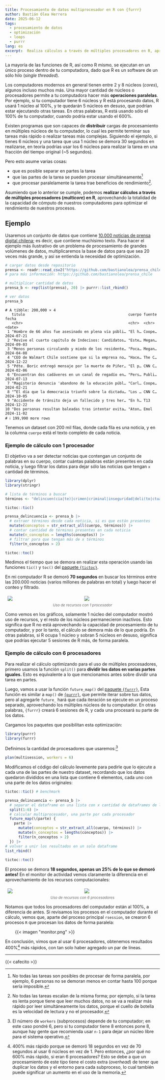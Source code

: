 ```yaml
---
title: Procesamiento de datos multiprocesador en R con {furrr}
author: Bastián Olea Herrera
date: 2025-06-12
tags:
  - procesamiento de datos
  - optimización
  - loops
  - purrr
lang: es
excerpt:  Realiza cálculos a través de múltiples procesadores en R, aprovechando la totalidad de la capacidad de cómputo de tu computador para optimizar el rendimiento de tus procesos. Si tienes que trabajar con bases de datos muy grandes, puedes acelerar el cálculo con tan sólo un par de líneas, usando el paquete `{furrr}`. 
---
```



La mayoría de las funciones de R, así como R mismo, se ejecutan en un único proceso dentro de tu computadora, dado que R es un software de un sólo hilo (_single threaded_). 

Los computadores modernos en general tienen entre 2 y 8 núcleos (_cores_), algunos incluso muchos más. Una mayor cantidad de núcleos o procesadores permite a tu computadora hacer más **operaciones paralelas**. Por ejemplo, si tu computador tiene 6 núcleos y R está procesando datos, R usará 1 núcleo al 100%, y te quedarán 5 núcleos en desuso, que podrían estar ejecutando otras tareas. En otras palabras, R está usando sólo el 100% de tu computador, cuando podría estar usando el 600%.

Existen programas que son capaces de **distribuir** cargas de procesamiento en múltiples núcleos de tu computador, lo cual les permite terminar sus tareas más rápido o realizar tareas más complejas. Siguiendo el ejemplo, si tienes 6 núcleos y una tarea que usa 1 núcleo se demora 30 segundos en realizarse, en teoría podrías usar los 6 núcleos para realizar la tarea en una fracción del tiempo original (~5 segundos). 

Pero esto asume varias cosas: 

- que es posible separar en partes la tarea
- que las partes de la tarea se pueden procesar simultáneamente[^1]
- que procesar paralelamente la tarea trae beneficios de rendimiento[^2].

[^1]: No todas las tareas son posibles de procesar de forma paralela, por ejemplo, 6 personas no se demoran menos en contar hasta 100 porque sería imposible.
[^2]: No todas las tareas escalan de la misma forma; por ejemplo, si la tarea es lenta porque tiene que leer muchos datos, no se va a realizar más rápido por leer simultáneamente los datos, porque el cuello de botella es la velocidad de lectura y no el procesador.

Asumiendo que lo anterior se cumple,  podemos **realizar cálculos a través de múltiples procesadores (_multicore_) en R**, aprovechando la totalidad de la capacidad de cómputo de nuestros computadores para optimizar el rendimiento de nuestros procesos.


## Ejemplo
Usaremos un conjunto de datos que contiene [10.000 noticias de prensa digital chilena](https://github.com/bastianolea/prensa_chile); es decir, que contiene muchísimo texto. Para hacer el ejemplo más ilustrativo de un problema de procesamiento de grandes volúmenes de datos, multiplicaremos la base de datos para que sea 20 veces más grande, y así se entienda la necesidad de optimización.

```r
# cargar datos desde repositorio
prensa <- readr::read_csv2("https://github.com/bastianolea/prensa_chile/raw/main/datos/prensa_datos_muestra.csv")
# para más información: https://github.com/bastianolea/prensa_chile

# multiplicar cantidad de datos
prensa_b <- rep(list(prensa), 20) |> purrr::list_rbind()

# ver datos
prensa_b
```

```
# A tibble: 200,000 × 4
   titulo                                               cuerpo fuente fecha     
   <chr>                                                <chr>  <chr>  <date>    
 1 "Hombre de 66 años fue asesinado en plena vía públi… "El h… Coope… 2024-07-21
 2 "Revive el cuarto capítulo de Indecisos: Candidatos… "Este… Megan… 2024-09-03
 3 "Menos personas circulando y miedo de los residente… "Poca… Megan… 2024-04-08
 4 "CEO de Walmart Chile sostiene que si la empresa no… "Hace… The C… 2024-12-22
 5 "Pdte. Boric entregó mensaje por la muerte de Piñer… "El p… CNN C… 2024-02-06
 6 "Encuentran dos cadáveres en un canal de regadío en… "Pers… Publi… 2024-07-13
 7 "Magisterio denuncia 'abandono de la educación públ… "Carl… Coope… 2024-02-21
 8 "“El día que la democracia triunfó sobre la dictadu… "Los … CNN C… 2024-10-05
 9 "Accidente de tránsito deja un fallecido y tres her… "En h… T13    2024-12-22
10 "Dos personas resultan baleadas tras intentar evita… "Aton… Emol   2024-11-02
# ℹ 199,990 more rows
```


Tenemos un dataset con 200 mil filas, donde cada fila es una noticia, y en la columna `cuerpo` está el texto completo de cada noticia. 

### Ejemplo de cálculo con 1 procesador

El objetivo va a ser detectar noticias que contengan un conjunto de palabras en su cuerpo, contar cuántas palabras están presentes en cada noticia, y luego filtrar los datos para dejar sólo las noticias que tengan `x` cantidad de términos.


```r
library(dplyr) 
library(stringr)

# lista de términos a buscar
términos <- "delincuen(cia|te)|crimen|criminal|inseguridad|deli(to|ctual)|hurto|robo|asalt(o|ante)|narco|homicidio|asesina(to|do)"

tictoc::tic()

prensa_delincuencia <- prensa_b |> 
  # extraer términos desde cada noticia, si es que están presentes
  mutate(conceptos = str_extract_all(cuerpo, términos)) |> 
  # contar cantidad de términos presentes en cada noticia
  mutate(n_conceptos = lengths(conceptos)) |> 
  # filtrar para que tengan más de x términos
  filter(n_conceptos > 2)

tictoc::toc() 
```

Medimos el tiempo que se demora en realizar esta operación usando las funciones `tic()` y `toc()` del [paquete `{tictoc}`](https://github.com/collectivemedia/tictoc).

En mi computador R se demoró **70 segundos** en buscar los términos entre las 200.000 noticias (varios millones de palabras en total) y luego hacer el conteo y filtrado.


<div style="display: flex; margin:auto; max-width: 500px;">
  <div style="flex: 1; margin: auto; padding: 6px;">
  <img src="single_a.png" style="max-height: 90px; display: block; margin: auto;">
  </div>
  <div style="flex: 1; margin: auto; padding: 6px;">
  <img src="single_b.png" style="max-height: 440px; display: block; margin: auto;">
  </div>
</div>

<div style="text-align: center; margin: auto; opacity: 65%; font-size: 85%;">
<em>Uso de recursos con 1 procesador</em>
</div>

Como vemos en los gráficos, solamente 1 núcleo del computador mostró uso de recursos, y el resto de los núcleos permanecieron inactivos. Esto significa que R no está aprovechando la capacidad de procesamiento de tu computador, y por lo tanto, el cálculo se demora más de lo que podría. En otras palabras, si R ocupa 1 núcleo y sobran 5 núcleos en desuso, significa que podrías ejecutar 5 sesiones de R más, de forma paralela.


### Ejemplo de cálculo con 6 procesadores

Para realizar el cálculo optimizando para el uso de múltiples procesadores, primero usamos la función `split()` para **dividir los datos en varias partes iguales.** Esto es equivalente a lo que mencionamos antes sobre dividir una tarea en partes.

Luego, vamos a usar la función `future_map()` del [paquete `{furrr}`](https://furrr.futureverse.org), Esta función es similar a `map()` de [`{purrr}`](https://purrr.tidyverse.org), que permite iterar sobre tus datos, pero al agregarle `future_` hará que cada iteración se ejecute en un proceso separado, aprovechando los múltiples núcleos de tu computador. En otras palabras, `{furrr}` creará 6 sesiones de R, y cada una procesará su parte de los datos.

Cargamos los paquetes que posibilitan esta optimización:

```r
library(purrr) 
library(furrr)
```

Definimos la cantidad de procesadores que usaremos:[^3]
```r
plan(multisession, workers = 6)
```

[^3]: El número de `workers` (subprocesos) depende de tu computador; en este caso pondré 6, pero si tu computador tiene 8 entonces pone 8, aunque hay gente que recomienda usar `n-1` para dejar un núcleo libre para el sistema operativo.

Modificamos el código del cálculo levemente para pedirle que lo ejecute a cada una de las partes de nuestro dataset, recordando que los datos quedaron divididos en una lista que contiene 6 elementos, cada uno con una parte de los datos originales:

```r
tictoc::tic() # benchmark

prensa_delincuencia <- prensa_b |> 
  # separar el dataframe en una lista con x cantidad de dataframes de la misma cantidad de filas
  split(1:6) |>
  # calcular multiprocesador, una parte por cada procesador
  future_map(\(parte) {
    parte |> 
      mutate(conceptos = str_extract_all(cuerpo, términos)) |> 
      mutate(n_conceptos = lengths(conceptos)) |> 
      filter(n_conceptos > 2)
  }) |> 
# volver a unir los resultados en un solo dataframe
list_rbind()
  
tictoc::toc() 
```

El proceso se demora **18 segundos, apenas un 25% de lo que se demoró antes!** En el monitor de actividad vemos claramente la diferencia en el aprovechamiento de los recursos computacionales:

<div style="display: flex; margin:auto; max-width: 500px;">
  <div style="flex: 1; margin: auto; padding: 6px;">
  <img src="multi_a.png" style="max-height: 90px; display: block; margin: auto;">
  </div>
  <div style="flex: 1; margin: auto; padding: 6px;">
  <img src="multi_b.png" style="max-height: 440px; display: block; margin: auto;">
  </div>
</div>

<div style="text-align: center; margin: auto; opacity: 65%; font-size: 85%;">
<em>Uso de recursos con 6 procesadores</em>
</div>

Notamos que todos los procesadores del computador están al 100%, a diferencia de antes. Si revisamos los procesos en el computador durante el cálculo, vemos que, aparte del proceso principal `rsession`, se crearon 6 procesos `R` que procesan los datos de forma paralela:

<div style="max-width: 440px; margin: auto;">
{{< imagen "monitor.png" >}}
</div>

En conclusión, vimos que al usar 6 procesadores, obtenemos resultados 400%[^4] más rápidos, con tan solo haber agregado un par de líneas.

----

{{< cafecito >}}

[^4]: 400% más rápido porque se demoró 18 segundos en vez de 70 segundos al usar 6 núcleos en vez de 1. Pero entonces, ¿por qué no 600% más rápido, si eran 6 procesadores? Esto se debe a que un procesamiento de este tipo tiene el costo extra (_overhead_) de tener que duplicar los datos y el entorno para cada subproceso, lo cual también puede significar un aumento en el uso de la memoria. 